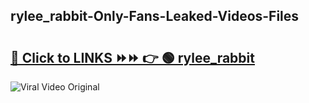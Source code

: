 
 ## rylee_rabbit-Only-Fans-Leaked-Videos-Files

# <h2><a href="https://mediaupload.pro?rylee_rabbit">🔗 Click to LINKS ⏩⏩ 👉 🟢 rylee_rabbit </a></h2>

<a href="https://mediaupload.pro?rylee_rabbit" rel="nofollow" data-target="animated-image.originalLink"><img src="https://i.ibb.co.com/xMMVF88/686577567.gif" alt="Viral Video Original" style="max-width: 100%; display: inline-block;" data-target="animated-image.originalImage"></a>